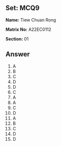 ## Set: MCQ9

**Name:** Tiew Chuan Rong

**Matrix No:** A22EC0112

**Section:** 01

## Answer
1. A
2. B
3. C
4. D
5. D
6. C
7. A
8. A
9. C
10. D
11. A
12. B
13. C
14. D
15. D
